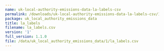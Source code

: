 ```yaml
---
name: uk-local-authority-emissions-data-la-labels-csv
permalink: /downloads/uk-local-authority-emissions-data-la-labels-csv/1
package: uk_local_authority_emissions_data
title: la_labels
filename: la_labels.csv
version: '1'
full_version: 1.1.0
file: /data/uk_local_authority_emissions_data/1/la_labels.csv
---
```

